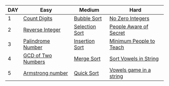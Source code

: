 | DAY | Easy | Medium | Hard |
|-----|------|--------|------|
| 1 | [Count Digits](https://www.geeksforgeeks.org/problems/count-digits-1606889545/1) | [Bubble Sort](https://www.geeksforgeeks.org/problems/bubble-sort/1) | [No Zero Integers](https://leetcode.com/problems/convert-integer-to-the-sum-of-two-no-zero-integers/description/?envType=daily-question&envId=2025-09-08) |
| 2 | [Reverse Integer](https://leetcode.com/problems/reverse-integer/description/) | [Selection Sort](https://www.geeksforgeeks.org/problems/selection-sort/1) | [People Aware of Secret](https://leetcode.com/problems/number-of-people-aware-of-a-secret/?envType=daily-question&envId=2025-09-09) |
| 3 | [Palindrome Number](https://leetcode.com/problems/palindrome-number/description/) | [Insertion Sort](https://www.geeksforgeeks.org/problems/insertion-sort/1) | [Minimum People to Teach](https://leetcode.com/problems/minimum-number-of-people-to-teach/description/?envType=daily-question&envId=2025-09-10) |
| 4 | [GCD of Two Numbers](https://www.geeksforgeeks.org/problems/gcd-of-two-numbers3459/1) | [Merge Sort](https://www.geeksforgeeks.org/problems/merge-sort/1) | [Sort Vowels in String](https://leetcode.com/problems/sort-vowels-in-a-string/description/?envType=daily-question&envId=2025-09-11) |
| 5 | [Armstrong number](https://www.geeksforgeeks.org/problems/armstrong-numbers2727/1) | [Quick Sort](https://www.geeksforgeeks.org/problems/quick-sort/1) | [Vowels game in a string](https://leetcode.com/problems/vowels-game-in-a-string/description/?envType=daily-question&envId=2025-09-12) |